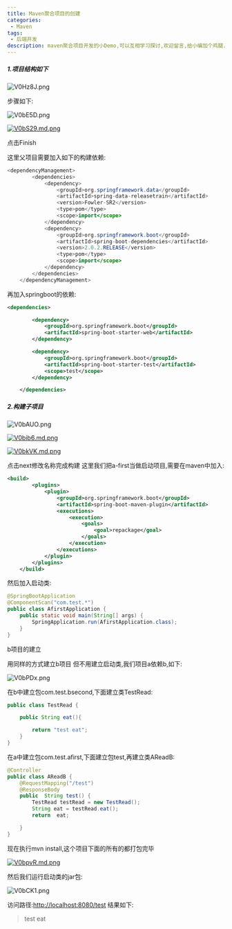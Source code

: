 ```yaml
---
title: Maven聚合项目的创建
categories:
 - Maven
tags:
 - 后端开发
description: maven聚合项目开发的小Demo,可以互相学习探讨,欢迎留言,给小编加个鸡腿...
---
```


##### 1.项目结构如下

![V0Hz8J.png](https://s2.ax1x.com/2019/06/07/V0Hz8J.png)

步骤如下:

![V0bE5D.png](https://s2.ax1x.com/2019/06/07/V0bE5D.png)

[![V0bS29.md.png](https://s2.ax1x.com/2019/06/07/V0bS29.md.png)](https://imgchr.com/i/V0bS29)

点击Finish

这里父项目需要加入如下的构建依赖:

```java
<dependencyManagement>
        <dependencies>
            <dependency>
                <groupId>org.springframework.data</groupId>
                <artifactId>spring-data-releasetrain</artifactId>
                <version>Fowler-SR2</version>
                <type>pom</type>
                <scope>import</scope>
            </dependency>
            <dependency>
                <groupId>org.springframework.boot</groupId>
                <artifactId>spring-boot-dependencies</artifactId>
                <version>2.0.2.RELEASE</version>
                <type>pom</type>
                <scope>import</scope>
            </dependency>
        </dependencies>
    </dependencyManagement>
```

再加入springboot的依赖:

```xml
<dependencies>

        <dependency>
            <groupId>org.springframework.boot</groupId>
            <artifactId>spring-boot-starter-web</artifactId>
        </dependency>

        <dependency>
            <groupId>org.springframework.boot</groupId>
            <artifactId>spring-boot-starter-test</artifactId>
            <scope>test</scope>
        </dependency>

    </dependencies>
```



##### 2.构建子项目

![V0bAUO.png](https://s2.ax1x.com/2019/06/07/V0bAUO.png)

[![V0bib6.md.png](https://s2.ax1x.com/2019/06/07/V0bib6.md.png)](https://imgchr.com/i/V0bib6)

[![V0bkVK.md.png](https://s2.ax1x.com/2019/06/07/V0bkVK.md.png)](https://imgchr.com/i/V0bkVK)

点击next修改名称完成构建 这里我们把a-first当做启动项目,需要在maven中加入:

```xml
<build>
        <plugins>
            <plugin>
                <groupId>org.springframework.boot</groupId>
                <artifactId>spring-boot-maven-plugin</artifactId>
                <executions>
                    <execution>
                        <goals>
                            <goal>repackage</goal>
                        </goals>
                    </execution>
                </executions>
            </plugin>
        </plugins>
    </build>
```

然后加入启动类:

```java
@SpringBootApplication
@ComponentScan("com.test.*")
public class AfirstApplication {
    public static void main(String[] args) {
        SpringApplication.run(AfirstApplication.class);
    }
}
```

b项目的建立

用同样的方式建立b项目 但不用建立启动类,我们项目a依赖b,如下:

![V0bPDx.png](https://s2.ax1x.com/2019/06/07/V0bPDx.png)

在b中建立包com.test.bsecond,下面建立类TestRead:

```java
public class TestRead {

    public String eat(){

        return "test eat";
    }
}

```

在a中建立包com.test.afirst,下面建立包test,再建立类AReadB:

```java
@Controller
public class AReadB {
    @RequestMapping("/test")
    @ResponseBody
    public  String test() {
        TestRead testRead = new TestRead();
        String eat = testRead.eat();
        return  eat;

    }
}
```

现在执行mvn install,这个项目下面的所有的都打包完毕

[![V0bpvR.md.png](https://s2.ax1x.com/2019/06/07/V0bpvR.md.png)](https://imgchr.com/i/V0bpvR)

然后我们运行启动类的jar包:

![V0bCK1.png](https://s2.ax1x.com/2019/06/07/V0bCK1.png)

访问路径:<http://localhost:8080/test> 结果如下:

> test eat

